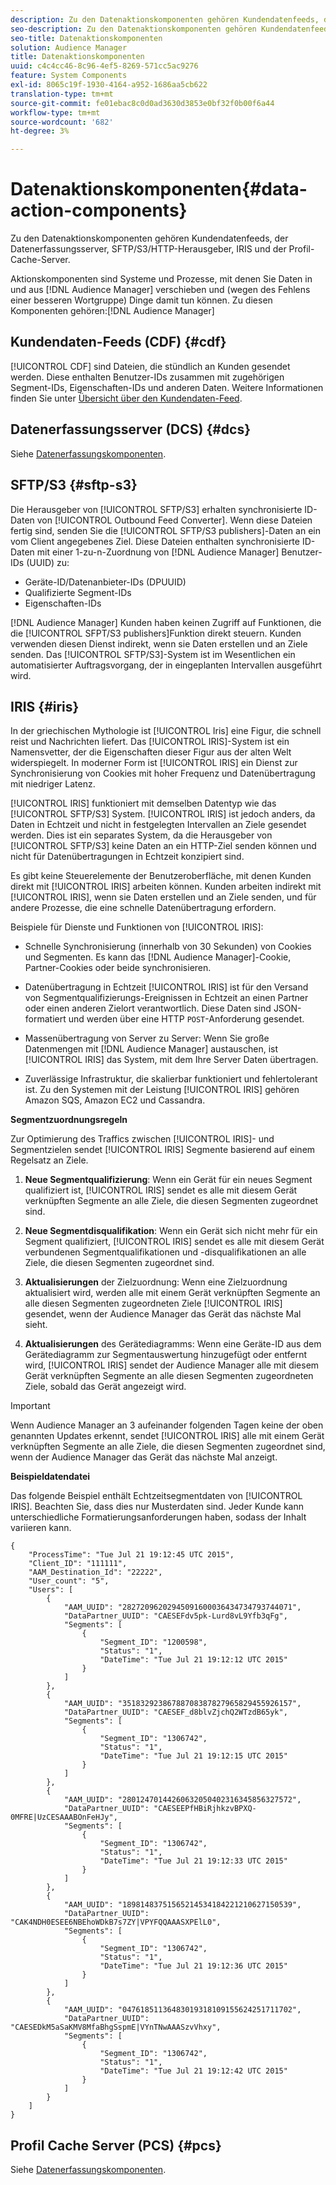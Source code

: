 ```yaml
---
description: Zu den Datenaktionskomponenten gehören Kundendatenfeeds, der Datenerfassungsserver, SFTP/S3/HTTP-Herausgeber, IRIS und der Profil-Cache-Server.
seo-description: Zu den Datenaktionskomponenten gehören Kundendatenfeeds, der Datenerfassungsserver, SFTP/S3/HTTP-Herausgeber, IRIS und der Profil-Cache-Server.
seo-title: Datenaktionskomponenten
solution: Audience Manager
title: Datenaktionskomponenten
uuid: c4c4cc46-8c96-4ef5-8269-571cc5ac9276
feature: System Components
exl-id: 8065c19f-1930-4164-a952-1686aa5cb622
translation-type: tm+mt
source-git-commit: fe01ebac8c0d0ad3630d3853e0bf32f0b00f6a44
workflow-type: tm+mt
source-wordcount: '682'
ht-degree: 3%

---
```


# Datenaktionskomponenten{#data-action-components}

Zu den Datenaktionskomponenten gehören Kundendatenfeeds, der Datenerfassungsserver, SFTP/S3/HTTP-Herausgeber, IRIS und der Profil-Cache-Server.

<!-- 

c_compact.xml

 -->

Aktionskomponenten sind Systeme und Prozesse, mit denen Sie Daten in und aus [!DNL Audience Manager] verschieben und (wegen des Fehlens einer besseren Wortgruppe) Dinge damit tun können. Zu diesen Komponenten gehören:[!DNL Audience Manager]

## Kundendaten-Feeds (CDF) {#cdf}

[!UICONTROL CDF] sind Dateien, die stündlich an Kunden gesendet werden. Diese enthalten Benutzer-IDs zusammen mit zugehörigen Segment-IDs, Eigenschaften-IDs und anderen Daten. Weitere Informationen finden Sie unter [Übersicht über den Kundendaten-Feed](../../features/cdf-files.md).

## Datenerfassungsserver (DCS) {#dcs}

Siehe [Datenerfassungskomponenten](../../reference/system-components/components-data-collection.md).

## SFTP/S3 {#sftp-s3}

Die Herausgeber von [!UICONTROL SFTP/S3] erhalten synchronisierte ID-Daten von [!UICONTROL Outbound Feed Converter]. Wenn diese Dateien fertig sind, senden Sie die [!UICONTROL SFTP/S3 publishers]-Daten an ein vom Client angegebenes Ziel. Diese Dateien enthalten synchronisierte ID-Daten mit einer 1-zu-n-Zuordnung von [!DNL Audience Manager] Benutzer-IDs (UUID) zu:

* Geräte-ID/Datenanbieter-IDs (DPUUID)
* Qualifizierte Segment-IDs
* Eigenschaften-IDs

[!DNL Audience Manager] Kunden haben keinen Zugriff auf Funktionen, die die  [!UICONTROL SFPT/S3 publishers]Funktion direkt steuern. Kunden verwenden diesen Dienst indirekt, wenn sie Daten erstellen und an Ziele senden. Das [!UICONTROL SFTP/S3]-System ist im Wesentlichen ein automatisierter Auftragsvorgang, der in eingeplanten Intervallen ausgeführt wird.

## IRIS {#iris}

In der griechischen Mythologie ist [!UICONTROL Iris] eine Figur, die schnell reist und Nachrichten liefert. Das [!UICONTROL IRIS]-System ist ein Namensvetter, der die Eigenschaften dieser Figur aus der alten Welt widerspiegelt. In moderner Form ist [!UICONTROL IRIS] ein Dienst zur Synchronisierung von Cookies mit hoher Frequenz und Datenübertragung mit niedriger Latenz.

[!UICONTROL IRIS] funktioniert mit demselben Datentyp wie das  [!UICONTROL SFTP/S3] System. [!UICONTROL IRIS] ist jedoch anders, da Daten in Echtzeit und nicht in festgelegten Intervallen an Ziele gesendet werden. Dies ist ein separates System, da die Herausgeber von [!UICONTROL SFTP/S3] keine Daten an ein HTTP-Ziel senden können und nicht für Datenübertragungen in Echtzeit konzipiert sind.

Es gibt keine Steuerelemente der Benutzeroberfläche, mit denen Kunden direkt mit [!UICONTROL IRIS] arbeiten können. Kunden arbeiten indirekt mit [!UICONTROL IRIS], wenn sie Daten erstellen und an Ziele senden, und für andere Prozesse, die eine schnelle Datenübertragung erfordern.

Beispiele für Dienste und Funktionen von [!UICONTROL IRIS]:

* Schnelle Synchronisierung (innerhalb von 30 Sekunden) von Cookies und Segmenten. Es kann das [!DNL Audience Manager]-Cookie, Partner-Cookies oder beide synchronisieren.
* Datenübertragung in Echtzeit [!UICONTROL IRIS] ist für den Versand von Segmentqualifizierungs-Ereignissen in Echtzeit an einen Partner oder einen anderen Zielort verantwortlich. Diese Daten sind JSON-formatiert und werden über eine HTTP `POST`-Anforderung gesendet.

* Massenübertragung von Server zu Server: Wenn Sie große Datenmengen mit [!DNL Audience Manager] austauschen, ist [!UICONTROL IRIS] das System, mit dem Ihre Server Daten übertragen.

* Zuverlässige Infrastruktur, die skalierbar funktioniert und fehlertolerant ist. Zu den Systemen mit der Leistung [!UICONTROL IRIS] gehören Amazon SQS, Amazon EC2 und Cassandra.

**Segmentzuordnungsregeln**

Zur Optimierung des Traffics zwischen [!UICONTROL IRIS]- und Segmentzielen sendet [!UICONTROL IRIS] Segmente basierend auf einem Regelsatz an Ziele.

1. **Neue Segmentqualifizierung**: Wenn ein Gerät für ein neues Segment qualifiziert ist,  [!UICONTROL IRIS] sendet es alle mit diesem Gerät verknüpften Segmente an alle Ziele, die diesen Segmenten zugeordnet sind.

1. **Neue Segmentdisqualifikation**: Wenn ein Gerät sich nicht mehr für ein Segment qualifiziert,  [!UICONTROL IRIS] sendet es alle mit diesem Gerät verbundenen Segmentqualifikationen und -disqualifikationen an alle Ziele, die diesen Segmenten zugeordnet sind.

1. **Aktualisierungen** der Zielzuordnung: Wenn eine Zielzuordnung aktualisiert wird, werden alle mit einem Gerät verknüpften Segmente an alle diesen Segmenten zugeordneten Ziele  [!UICONTROL IRIS] gesendet, wenn der Audience Manager das Gerät das nächste Mal sieht.

1. **Aktualisierungen** des Gerätediagramms: Wenn eine Geräte-ID aus dem Gerätediagramm zur Segmentauswertung hinzugefügt oder entfernt wird,  [!UICONTROL IRIS] sendet der Audience Manager alle mit diesem Gerät verknüpften Segmente an alle diesen Segmenten zugeordneten Ziele, sobald das Gerät angezeigt wird.

>[!IMPORTANT]
>
>Wenn Audience Manager an 3 aufeinander folgenden Tagen keine der oben genannten Updates erkennt, sendet [!UICONTROL IRIS] alle mit einem Gerät verknüpften Segmente an alle Ziele, die diesen Segmenten zugeordnet sind, wenn der Audience Manager das Gerät das nächste Mal anzeigt.

**Beispieldatendatei**

Das folgende Beispiel enthält Echtzeitsegmentdaten von [!UICONTROL IRIS]. Beachten Sie, dass dies nur Musterdaten sind. Jeder Kunde kann unterschiedliche Formatierungsanforderungen haben, sodass der Inhalt variieren kann.

```
{
    "ProcessTime": "Tue Jul 21 19:12:45 UTC 2015",
    "Client_ID": "111111",
    "AAM_Destination_Id": "22222",
    "User_count": "5",
    "Users": [
        {
            "AAM_UUID": "28272096202945091600036434734793744071",
            "DataPartner_UUID": "CAESEFdv5pk-Lurd8vL9Yfb3qFg",
            "Segments": [
                {
                    "Segment_ID": "1200598",
                    "Status": "1",
                    "DateTime": "Tue Jul 21 19:12:12 UTC 2015"
                }
            ]
        },
        {
            "AAM_UUID": "35183292386788708387827965829455926157",
            "DataPartner_UUID": "CAESEF_d8blvZjchQ2WTzdB65yk",
            "Segments": [
                {
                    "Segment_ID": "1306742",
                    "Status": "1",
                    "DateTime": "Tue Jul 21 19:12:15 UTC 2015"
                }
            ]
        },
        {
            "AAM_UUID": "28012470144260632050402316345856327572",
            "DataPartner_UUID": "CAESEEPfHBiRjhkzvBPXQ-0MFRE|UzCESAAABOnFeHJy",
            "Segments": [
                {
                    "Segment_ID": "1306742",
                    "Status": "1",
                    "DateTime": "Tue Jul 21 19:12:33 UTC 2015"
                }
            ]
        },
        {
            "AAM_UUID": "18981483751565214534184221210627150539",
            "DataPartner_UUID": "CAK4NDH0ESEE6NBEhoWDkB7s7ZY|VPYFQQAAASXPElL0",
            "Segments": [
                {
                    "Segment_ID": "1306742",
                    "Status": "1",
                    "DateTime": "Tue Jul 21 19:12:36 UTC 2015"
                }
            ]
        },
        {
            "AAM_UUID": "04761851136483019318109155624251711702",
            "DataPartner_UUID": "CAESEDkM5aSaKMV8MfaBhgSspmE|VYnTNwAAASzvVhxy",
            "Segments": [
                {
                    "Segment_ID": "1306742",
                    "Status": "1",
                    "DateTime": "Tue Jul 21 19:12:42 UTC 2015"
                }
            ]
        }
    ]
}
```

## Profil Cache Server (PCS) {#pcs}

Siehe [Datenerfassungskomponenten](../../reference/system-components/components-data-collection.md).
